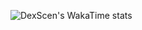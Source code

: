 ![DexScen's WakaTime stats](https://github-readme-stats.vercel.app/api/wakatime?username=DexScen\&layout=compact&theme=radical&langs_count=18)
